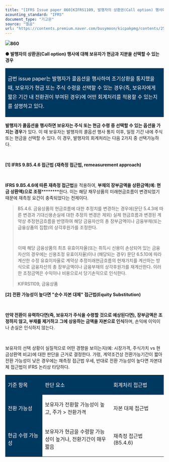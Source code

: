 ```yaml
---
title: "[IFRS Issue paper 860]KIFRS1109, 발행자의 상환권(Call option) 행사에 대해 보유자가 현금과 지분을 선택할 수 있는 경우"
acounting_standard: "IFRS"
document_type: "기고문"
source: "엘곰"
url: "https://contents.premium.naver.com/busymoon/kicpakpmg/contents/250619195942833ge"
---
```

![](https://n2.news.naver.com/l.gif?type=content)**860**

**● 발행자의 상환권(Call option) 행사에 대해 보유자가 현금과 지분을 선택할 수 있는 경우**

<table style=""><tbody><tr><td colspan="3" rowspan="1" style="width: 99.99%; height: 73.0px;  background-color: #003960;"><div><p style="line-height:1.8;"><span style="color:#ffffff;">금번 issue paper는 발행자가 콜옵션을 행사하여 조기상환을 통지했을 때, 보유자가 현금 또는 주식 수령을 선택할 수 있는 경우(즉, 보유자에게 짧은 기간 내 전환권이 부여된 경우)에 어떤 회계처리를 적용할 수 있는지를 설명하고 있다.</span></p></div></td></tr></tbody></table>

**발행자가 콜옵션을 행사하면 보유자는 주식 또는 현금 수령 중 선택할 수 있는 옵션을 가지는 경우**가 있다. 이 때 보유자는 발행자의 콜옵션 행사 통지 이후, 일정 기간 내에 주식 또는 현금을 선택할 수 있다. 이 경우, 발행자의 회계처리는 다음 2가지 중 선택가능하다.

​

**\[1\] IFRS 9.B5.4.6 접근법 (재측정 접근법, remeasurement approach)**

**​**

**IFRS 9.B5.4.6에 따른 재측정 접근법**을 적용하여, **부채의 장부금액을 상환금액(예: 현금 상환액)으로 조정****​****​**한다. 이는 해당 채무상품의 미래현금흐름이 변경되었기 때문에 재측정 요건이 충족되었다는 전제이다.

> B5.4.6. 금융상품의 현금흐름에 대한 추정치를 변경하는 경우에(문단 5.4.3에 따른 변경과 기대신용손실에 대한 추정의 변경은 제외) 실제 현금흐름과 변경된 계약상 추정현금흐름을 반영하여 해당 금융자산의 총 장부금액이나 금융부채(또는 금융상품의 집합)의 상각후원가를 조정한다.
> 
> ​
> 
> 이때 해당 금융상품의 최초 유효이자율(또는 취득시 신용이 손상되어 있는 금융자산의 경우에는 신용조정 유효이자율)이나 (해당되는 경우) 문단 6.5.10에 따라 계산한 수정 유효이자율로 계약상 추정미래현금흐름의 현재가치를 계산하는 방식으로 금융자산의 총 장부금액이나 금융부채의 상각후원가를 재계산한다. 이러한 조정금액은 수익이나 비용으로서 당기손익으로 인식한다.
> 
> KIFRS1109, 금융상품

**\[2\] 전환 가능성이 높다면 "순수 자본 대체" 접근법(Equity Substitution)**

​

**만약 전환이 유력하다면(즉, 보유자가 주식을 수령할 것으로 예상된다면), 장부금액은 조정하지 않고, 부채를 제거하고 그에 상응하는 금액을 자본으로 인식**하며, 손익에 이익이나 손실은 인식하지 않는다.

​

보유자의 선택 상황이 실질적으로 어떤 경향을 보이는지(예: 시장가격, 주식가치 vs 현금상환액 비교)에 대한 판단을 근거로 결정한다. 가령, 계약조건상 전환가능기간이 짧아 전환 가능성이 낮은 경우에는 재측정 접근법 우세, 반대로 전환 가능성이 높다면 자본대체 접근법이 IFRS 논리상 타당하다.

<table style=""><tbody><tr><td colspan="1" rowspan="1" style="width: 23.479999999999997%; height: 40.0px;  background-color: #003960;"><div><p style=""><span style="color:#ffffff;">기준 항목</span></p></div></td><td colspan="1" rowspan="1" style="width: 43.18%; height: 40.0px;  background-color: #003960;"><div><p style=""><span style="color:#ffffff;">판단 요소</span></p></div></td><td colspan="1" rowspan="1" style="width: 33.33%; height: 40.0px;  background-color: #003960;"><div><p style=""><span style="color:#ffffff;">회계처리 접근법</span></p></div></td></tr><tr><td colspan="1" rowspan="1" style="width: 23.479999999999997%; height: 40.0px;  background-color: #003960;"><div><p style=""><span style="color:#ffffff;">전환 가능성</span></p></div></td><td colspan="1" rowspan="1" style="width: 43.18%; height: 40.0px;  "><div><p style=""><span style="">보유자가 전환할 가능성이 높고, 주가 &gt; 전환가격</span></p></div></td><td colspan="1" rowspan="1" style="width: 33.33%; height: 40.0px;  "><div><p style=""><span style="">자본 대체 접근법</span></p></div></td></tr><tr><td colspan="1" rowspan="1" style="width: 23.479999999999997%; height: 40.0px;  background-color: #003960;"><div><p style=""><span style="color:#ffffff;">현금 수령 가능성</span></p></div></td><td colspan="1" rowspan="1" style="width: 43.18%; height: 40.0px;  "><div><p style=""><span style="">보유자가 현금을 수령할 가능성이 높거나, 전환기간이 매우 짧음</span></p></div></td><td colspan="1" rowspan="1" style="width: 33.33%; height: 40.0px;  "><div><p style=""><span style="">재측정 접근법 (B5.4.6)</span></p></div></td></tr></tbody></table>

​